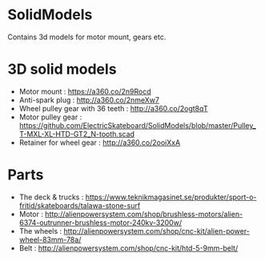 # SolidModels
Contains 3d models for motor mount, gears etc.

# 3D solid models
* Motor mount : https://a360.co/2n9Rocd
* Anti-spark plug : http://a360.co/2nmeXw7
* Wheel pulley gear with 36 teeth : http://a360.co/2ogt8qT
* Motor pulley gear : https://github.com/ElectricSkateboard/SolidModels/blob/master/Pulley_T-MXL-XL-HTD-GT2_N-tooth.scad
* Retainer for wheel gear : http://a360.co/2ooiXxA

# Parts
* The deck & trucks : https://www.teknikmagasinet.se/produkter/sport-o-fritid/skateboards/talawa-stone-surf
* Motor : http://alienpowersystem.com/shop/brushless-motors/alien-6374-outrunner-brushless-motor-240kv-3200w/
* The wheels : http://alienpowersystem.com/shop/cnc-kit/alien-power-wheel-83mm-78a/
* Belt : http://alienpowersystem.com/shop/cnc-kit/htd-5-9mm-belt/

